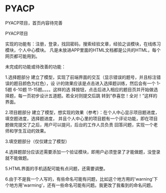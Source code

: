 # PYACP
PYACP项目，首页内容待完善

PYACP项目

实现的功能有：注册，登录，找回密码，搜索经验文章，经验之谈模块，在线练习模块，个人中心模块。 凡是未放进APP里面的HTML文档都是公共的HTML，每个网页都可能用到。

未完成的功能或待改善的功能：

1.选择题部分 建立了模型，实现了前端界面的交互（显示错误的题号，并且标注错误的题目颜色为红色），设 计的效果应该是点击进入选择题训练，然后会有一个 1-5题 6-10题 11-15题。。。。这样的选 择按钮，点击后进入相应的题目页并开始做选择题，每一页初步设计五道题。若全对则提交后跳 转到“恭喜您！全对！”这样的界面。

2.项目题部分 建立了模型，想实现的效果（参考）：在个人中心显示项目题进度，填空题进度，选择题进度， 并且个人中心里的项目题有一个评论功能，即在项目题做完提交了之后，用户可以提问，后台的工作人员负责 回答问题，实现一个老师和学生互动的效果。

3.填空题部分（仅仅建立了模型）

4.选择题部分应该还需要添加一个验证模块，即用户必须登录了才能做题，没登录就不能做题。

5.HTML界面的手机适配可能有点问题，还需要调整。

6.由于不是我一个人写的，有些命名可能有问题，比如这个地方用的'warning'下个地方用'warming'，还有一些命名可能有问题。我更改了我看到的命名问题。